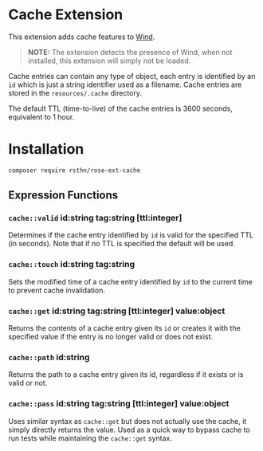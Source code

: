 # Cache Extension

This extension adds cache features to [Wind](https://github.com/rsthn/rose-ext-wind).

> **NOTE:** The extension detects the presence of Wind, when not installed, this extension will simply not be loaded.

Cache entries can contain any type of object, each entry is identified by an `id` which is just a string identifier used as a filename. Cache entries are stored in the `resources/.cache` directory.

The default TTL (time-to-live) of the cache entries is 3600 seconds, equivalent to 1 hour.


# Installation

```sh
composer require rsthn/rose-ext-cache
```


## Expression Functions

### `cache::valid` id:string tag:string [ttl:integer]

Determines if the cache entry identified by `id` is valid for the specified TTL (in seconds). Note that if no TTL is specified the default will be used.

### `cache::touch` id:string tag:string 

Sets the modified time of a cache entry identified by `id` to the current time to prevent cache invalidation.

### `cache::get` id:string tag:string [ttl:integer] value:object

Returns the contents of a cache entry given its `id` or creates it with the specified value if the entry is no longer valid or does not exist.

### `cache::path` id:string

Returns the path to a cache entry given its id, regardless if it exists or is valid or not.

### `cache::pass` id:string tag:string [ttl:integer] value:object

Uses similar syntax as `cache::get` but does not actually use the cache, it simply directly returns the value. Used as a quick way to bypass cache to run tests while maintaining the `cache::get` syntax.
